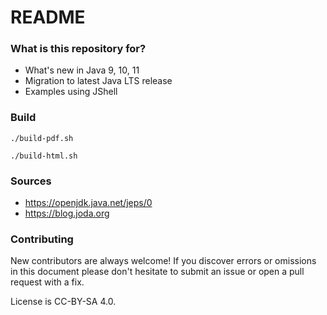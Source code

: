 # README #

### What is this repository for? ###

* What's new in Java 9, 10, 11
* Migration to latest Java LTS release
* Examples using JShell

### Build

`./build-pdf.sh`

`./build-html.sh`

### Sources

* https://openjdk.java.net/jeps/0
* https://blog.joda.org

### Contributing ###

New contributors are always welcome! If you discover errors or omissions in this document
please don't hesitate to submit an issue or open a pull request with a fix.

License is CC-BY-SA 4.0.

